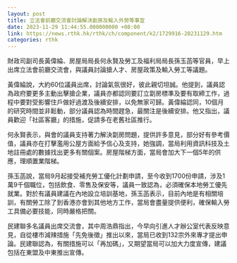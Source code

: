 ```yaml
---
layout: post
title: 立法會前廳交流會討論解決劏房及輸入外勞等事宜
date: 2023-11-29 11:44:55.000000000 +08:00
link: https://news.rthk.hk/rthk/ch/component/k2/1729916-20231129.htm
categories: rthk
---
```


財政司副司長黃偉綸、房屋局局長何永賢及勞工及福利局局長孫玉菡等官員，早上出席立法會前廳交流會，與議員討論搶人才、房屋政策及輸入勞工等議題。

黃偉綸說，大約60位議員出席，討論氣氛很好，彼此親切坦誠。他提到，議員認為政府要更多主動出擊搶企業，議員亦都認同要訂立劏房標準及要有取締工作，過程中要對受影響住戶做好過渡及後續安排，以免無家可歸。黃偉綸認同，10個月的研究時間並非鬆動，部分議員認為時間趕急，最關注是後續安排。他又指出，議員歡迎「社區客廳」的措施，促請多在老舊社區推行。

何永賢表示，與會的議員支持著力解決劏房問題，提供許多意見，部分好有參考價值，議員亦在打擊濫用公屋方面給予信心及支持，她強調，當局利用資訊科技及土地註冊處的數據找出更多有關個案。房屋階梯方面，當局會加大下一個5年的供應，理順置業階梯。

孫玉菡說，當局9月起接受補充勞工優化計劃申請，至今收到1700份申請，涉及1萬9千個職位，包括飲食、零售及保安等，議員一致認為，必須確保本地勞工優先就業。對於有議員建議在內地設立培訓基地，孫玉菡表示，目前內地是有相關培訓，有關勞工除了到香港亦會到其他地方工作，當局會盡量提供便利，確保輸入勞工具備必要技能，同時嚴格把關。

民建聯多名議員出席交流會，其中周浩鼎指出，今早向引進人才辦公室代表反映意見，自從樓市減辣措施「先免後徵」推出以來，當局已收到132宗外來專才提出申論。民建聯認為，有關措施可以「再加碼」，又期望當局可以加大力度宣傳，建議包括在東盟及中東推出宣傳。
